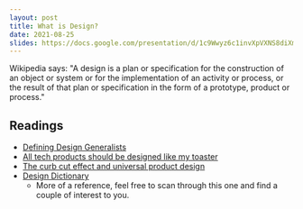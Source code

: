 ```yaml
---
layout: post
title: What is Design?
date: 2021-08-25
slides: https://docs.google.com/presentation/d/1c9Wwyz6c1invXpVXNS8diXm3rSQ-aNQzTTAzU7VIyRg/edit?usp=sharing
---
```


Wikipedia says: "A design is a plan or specification for the construction of an object or system or for the implementation of an activity or process, or the result of that plan or specification in the form of a prototype, product or process."

## Readings
* [Defining Design Generalists](https://airbnb.design/defining-design-generalists/)
* [All tech products should be designed like my toaster](https://www.theverge.com/2020/9/3/21419630/toaster-human-design-breville-tech-products)
* [The curb cut effect and universal product design](https://uxdesign.cc/the-curb-cut-effect-and-universal-product-design-964be1c6c841)
* [Design Dictionary](https://www.figma.com/dictionary/)
  * More of a reference, feel free to scan through this one and find a couple of interest to you.
